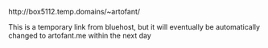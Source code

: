 <p> http://box5112.temp.domains/~artofant/</P>

<p> This is a temporary link from bluehost, but it will eventually be automatically changed to artofant.me within the next day</P>
